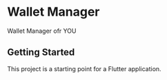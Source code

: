 # Wallet Manager

Wallet Manager ofr YOU

## Getting Started

This project is a starting point for a Flutter application.
